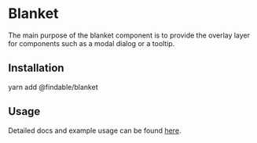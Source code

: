 # Blanket

The main purpose of the blanket component is to provide the overlay layer for components such as a modal dialog or a tooltip.

## Installation

yarn add @findable/blanket

## Usage

Detailed docs and example usage can be found [here](https://atlaskit.atlassian.com/packages/core/blanket).
